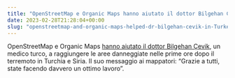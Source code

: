 ```yaml
---
title: "OpenStreetMap e Organic Maps hanno aiutato il dottor Bilgehan Çevik in Turchia"
date: 2023-02-28T21:28:04+00:00
slug: "openstreetmap-and-organic-maps-helped-dr-bilgehan-cevik-in-Turkey"
---
```


OpenStreetMap e Organic Maps [hanno aiutato il dottor Bilgehan Çevik](https://www.openstreetmap.org/user/pedrito1414/diary/401061), un medico turco, a raggiungere le aree danneggiate nelle prime ore dopo il terremoto in Turchia e Siria. Il suo messaggio ai mappatori: “Grazie a tutti, state facendo davvero un ottimo lavoro”.
